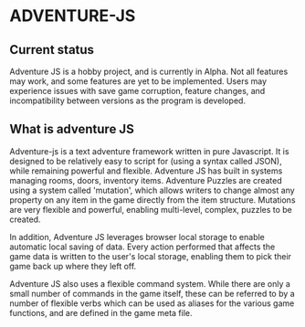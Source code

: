 # ADVENTURE-JS

## Current status
Adventure JS is a hobby project, and is currently in Alpha. Not all features may work, and some features are yet to be implemented. Users may experience issues with save game corruption, feature changes, and incompatibility between versions as the program is developed.

## What is adventure JS
Adventure-js is a text adventure framework written in pure Javascript. It is designed to be relatively easy to script for (using a syntax called JSON), while remaining powerful and flexible. Adventure JS has built in systems managing rooms, doors, inventory items. Adventure Puzzles are created using a system called 'mutation', which allows writers to change almost any property on any item in the game directly from the item structure. Mutations are very flexible and powerful, enabling multi-level, complex, puzzles to be created.

In addition, Adventure JS leverages browser local storage to enable automatic local saving of data. Every action performed that affects the game data is written to the user's local storage, enabling them to pick their game back up where they left off.

Adventure JS also uses a flexible command system. While there are only a small number of commands in the game itself, these can be referred to by a number of flexible verbs which can be used as aliases for the various game functions, and are defined in the game meta file.
